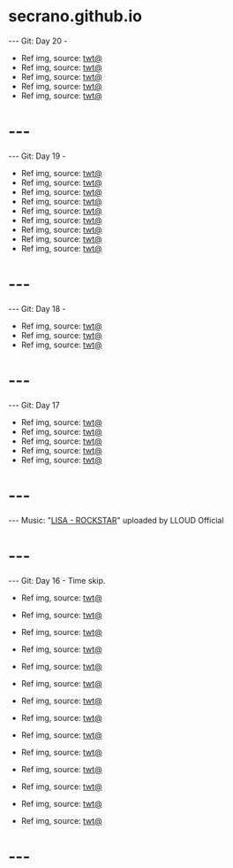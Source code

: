 # secrano.github.io

--- Git: Day 20 - 

- Ref img, source: [twt@](https://x.com/astasiadream/status/1807353702149206041)
- Ref img, source: [twt@](https://x.com/ito_ito_18/status/1806923624311591216)
- Ref img, source: [twt@](https://x.com/cutedoujin/status/1807161833746276766)
- Ref img, source: [twt@](https://x.com/thx_r308/status/1806922116236779629)
- Ref img, source: [twt@](https://x.com/milkynoe/status/1807204282548277757)

# ---

--- Git: Day 19 - 

- Ref img, source: [twt@](https://x.com/StillHazoDDD/status/1806472427439792372)
- Ref img, source: [twt@](https://x.com/tonka_chen/status/1159103407057252352)
- Ref img, source: [twt@](https://www.youtube.com/watch?v=Ksg-PbIMlFg)
- Ref img, source: [twt@](https://www.youtube.com/watch?v=fg8LxxhPdaA)
- Ref img, source: [twt@](https://x.com/DanKantori/status/1806887906562195614)
- Ref img, source: [twt@](https://x.com/jeonghaniste/status/1807030001545453956)
- Ref img, source: [twt@](https://x.com/plasticwanker/status/1807007490418086137)
- Ref img, source: [twt@](https://x.com/MissMikkaa/status/1807026200985882938)
- Ref img, source: [twt@](https://x.com/sooyafilms/status/1806728889835622602)

# ---

--- Git: Day 18 - 

- Ref img, source: [twt@](https://x.com/TheSliceofAnime/status/1806890295713583289)
- Ref img, source: [twt@](https://x.com/MichiMochievee/status/1806764785654223071)
- Ref img, source: [twt@](https://x.com/EldenringAlerts/status/1806636647418835138)

# ---

--- Git: Day 17 

- Ref img, source: [twt@](https://x.com/Matrey02/status/1806091083270496434)
- Ref img, source: [twt@](https://x.com/PopCulture2000s/status/1806479733909065902)
- Ref img, source: [twt@](https://x.com/retro_twt/status/1806402211758407751)
- Ref img, source: [twt@](https://x.com/BasedLIDA/status/1806548010265948478)
- Ref img, source: [twt@](https://x.com/ccreayus/status/1806307661769794036)

# ---
--- Music: "[LISA - ROCKSTAR](https://www.youtube.com/watch?v=hbcGx4MGUMg)" uploaded by LLOUD Official
# ---

--- Git: Day 16 - Time skip.

- Ref img, source: [twt@](https://x.com/historyinmemes/status/1806191347159671286)
- Ref img, source: [twt@](https://x.com/GuNeverever/status/1805975792553525684)
- Ref img, source: [twt@](https://x.com/kirawontmiss/status/1806361983744176262)
- Ref img, source: [twt@](https://x.com/keiuzuki/status/1806383970986394022)
- Ref img, source: [twt@](https://x.com/JJKcontents/status/1806208675549241619)
- Ref img, source: [twt@](https://x.com/Shadyind/status/1805677310332527015)

- Ref img, source: [twt@](https://x.com/historyinmemes/status/1806205877604503659)
- Ref img, source: [twt@](https://x.com/tokyotengu/status/1806021937946153167)
- Ref img, source: [twt@](https://x.com/WholesomeOrenji/status/1806400248031350812)
- Ref img, source: [twt@](https://x.com/PunchingCat/status/1806057700993990765)
- Ref img, source: [twt@](https://x.com/milkynoe/status/1806228847437730100)
- Ref img, source: [twt@](https://x.com/milkynoe/status/1806127965966569751)

- Ref img, source: [twt@](https://x.com/neorarty3/status/1806103785351029005)
- Ref img, source: [twt@](https://x.com/latikaish/status/1805869549360910447)

# ---
